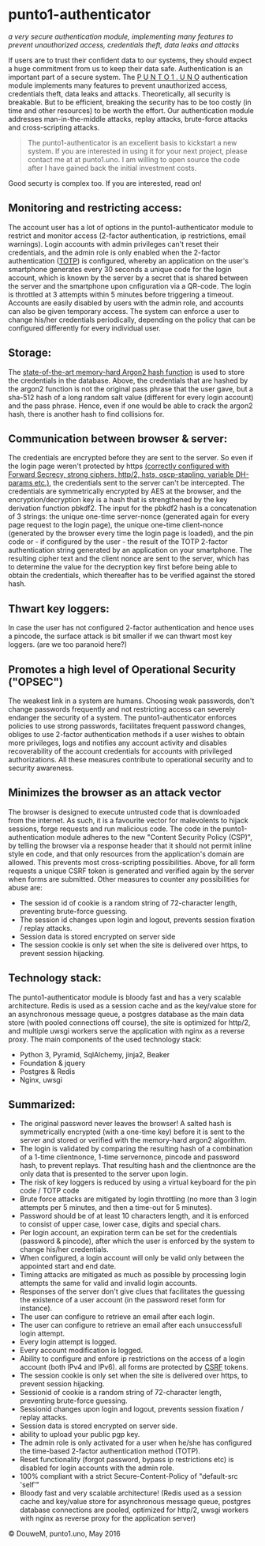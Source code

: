 # punto1-authenticator
*a very secure authentication module, implementing many features to prevent unauthorized access, credentials theft, data leaks and attacks*

If users are to trust their confident data to our systems, they should expect a huge commitment from us to keep their data safe. Authentication is an important part of a secure system. The <a href="https://auth.punto1.uno" title="demo authentication module">P U N T O 1 . U N O</a> authentication module implements many features to prevent unauthorized access, credentials theft, data leaks and attacks. Theoretically, all security is breakable. But to be efficient, breaking the security has to be too costly (in time and other resources) to be worth the effort. Our authentication module addresses man-in-the-middle attacks, replay attacks, brute-force attacks and cross-scripting attacks. 

> The punto1-authenticator is an excellent basis to kickstart a new system. If you are interested 
> in using it for your next project, please contact me at <informes> at punto1.uno. I am willing to 
> open source the code after I have gained back the initial investment costs.

Good securty is complex too. If you are interested, read on! 


## Monitoring and restricting access:
The account user has a lot of options in the punto1-authenticator module to restrict and monitor access (2-factor authentication, ip restrictions, email warnings). Login accounts with admin privileges can't reset their credentials, and the admin role is only enabled when the 2-factor authentication (<a href="https://en.wikipedia.org/wiki/Time-based_One-time_Password_Algorithm" title="time-based one-time password algorithm">TOTP</a>) is configured, whereby an application on the user's smartphone generates every 30 seconds a unique code for the login account, which is known by the server by a secret that is shared between the server and the smartphone upon cnfiguration via a QR-code. The login is throttled at 3 attempts within 5 minutes before triggering a timeout. Accounts are easily disabled by users with the admin role, and accounts can also be given temporary access. The system can enforce a user to change his/her credentials periodically, depending on the policy that can be configured differently for every individual user. 


## Storage:
The <a href="https://password-hashing.net/">state-of-the-art memory-hard Argon2 hash function</a> is used to store the credentials in the database. Above, the credentials that are hashed by the argon2 function is not the original pass phrase that the user gave, but a sha-512 hash of a long random salt value (different for every login account) and the pass phrase. Hence, even if one would be able to crack the argon2 hash, there is another hash to find collisions for. 


## Communication between browser & server:
The credentials are encrypted before they are sent to the server. So even if the login page weren't protected by https <a href="https://www.ssllabs.com/ssltest/analyze.html?d=auth.punto1.uno&latest" title="web server configuration audit">(correctly configured with Forward Secrecy, strong ciphers, http/2, hsts, oscp-stapling, variable DH-params etc.)</a>, the credentials sent to the server can't be intercepted. The credentials are symmetrically encrypted by AES at the browser, and the encryption/decryption key is a hash that is strengthened by the key derivation function pbkdf2. The input for the pbkdf2 hash is a concatenation of 3 strings: the unique one-time server-nonce (generated again for every page request to the login page), the unique one-time client-nonce (generated by the browser every time the login page is loaded), and the pin code or - if configured by the user - the result of the TOTP 2-factor authentication string generated by an application on your smartphone. The resulting cipher text and the client nonce are sent to the server, which has to determine the value for the decryption key first before being able to obtain the credentials, which thereafter has to be verified against the stored hash. 


## Thwart key loggers:
In case the user has not configured 2-factor authentication and hence uses a pincode, the surface attack is bit smaller if we can thwart most key loggers. (are we too paranoid here?)


## Promotes a high level of Operational Security ("OPSEC")
The weakest link in a system are humans. Choosing weak passwords, don't change passwords frequently and not restricting access can severely endanger the security of a system. The punto1-authenticator enforces policies to use strong passwords, facilitates frequent password changes, obliges to use 2-factor authentication methods if a user wishes to obtain more privileges, logs and notifies any account activity and disables recoverability of the account credentials for accounts with privileged authorizations. All these measures contribute to operational security and to security awareness.


## Minimizes the browser as an attack vector
The browser is designed to execute untrusted code that is downloaded from the internet. As such, it is a favourite vector for  malevolents to hijack sessions, forge requests and run malicious code. 
The code in the punto1-authentication module adheres to the new "Content Security Policy (CSP)", by telling the browser via a response header that it should not permit inline style en code, and that only resources from the application's domain are allowed. This prevents most cross-scripting possibilities. Above, for all form requests a unique CSRF token is generated and verified again by the server when forms are submitted. Other measures to counter any possibilities for abuse are: 
- The session id of cookie is a random string of 72-character length, preventing brute-force guessing.
- The session id changes upon login and logout, prevents session fixation / replay attacks.
- Session data is stored encrypted on server side
- The session cookie is only set when the site is delivered over https, to prevent session hijacking.


## Technology stack:
The punto1-authenticator module is bloody fast and has a very scalable architecture. Redis is used as a session cache and as the key/value store for an asynchronous message queue, a postgres database as the main data store (with pooled connections off course), the site is optimized for http/2, and multiple uwsgi workers serve the application with nginx as a reverse proxy. 
The main components of the used technology stack:
+ Python 3, Pyramid, SqlAlchemy, jinja2, Beaker
+ Foundation & jquery
+ Postgres & Redis
+ Nginx, uwsgi

 
## Summarized:
+ The original password never leaves the browser! A salted hash is symmetrically encrypted (with a one-time key) before it is sent to the server and stored or verified with the memory-hard argon2 algorithm.
+ The login is validated by comparing the resulting hash of a combination of a 1-time clientnonce, 1-time servernonce, pincode and password hash, to prevent replays. That resulting hash and the clientnonce are the only data that is presented to the server upon login.
+ The risk of key loggers is reduced by using a virtual keyboard for the pin code / TOTP code
+ Brute force attacks are mitigated by login throttling (no more than 3 login attempts per 5 minutes, and then a time-out for 5 minutes).
+ Password should be of at least 10 characters length, and it is enforced to consist of upper case, lower case, digits and special chars.
+ Per login account, an expiration term can be set for the credentials (password & pincode), after which the user is enforced by the system to change his/her credentials.
+ When configured, a login account will only be valid only between the appointed start and end date.
+ Timing attacks are mitigated as much as possible by processing login attempts the same for valid and invalid login accounts.
+ Responses of the server don't give clues that facilitates the guessing the existence of a user account (in the password reset form for instance).
+ The user can configure to retrieve an email after each login.
+ The user can configure to retrieve an email after each unsuccessfull login attempt.
+ Every login attempt is logged.
+ Every account modification is logged.
+ Ability to configure and enfore ip restrictions on the access of a login account (both IPv4 and IPv6).
all forms are protected by <a href="https://en.wikipedia.org/wiki/Cross-site_request_forgery">CSRF</a> tokens.
+ The session cookie is only set when the site is delivered over https, to prevent session hijacking.
+ Sessionid of cookie is a random string of 72-character length, preventing brute-force guessing.
+ Sessionid changes upon login and logout, prevents session fixation / replay attacks.
+ Session data is stored encrypted on server side.
+ ability to upload your public pgp key.
+ The admin role is only activated for a user when he/she has configured the time-based 2-factor authentication method (TOTP).
+ Reset functionality (forgot password, bypass ip restrictions etc) is disabled for login accounts with the admin role.
+ 100% compliant with a strict Secure-Content-Policy of "default-src 'self'"
+ Bloody fast and very scalable architecture! (Redis used as a session cache and key/value store for asynchronous message queue, postgres database connections are pooled, optimized for http/2, uwsgi workers with nginx as reverse proxy for the application server)

© DouweM, punto1.uno, May 2016

